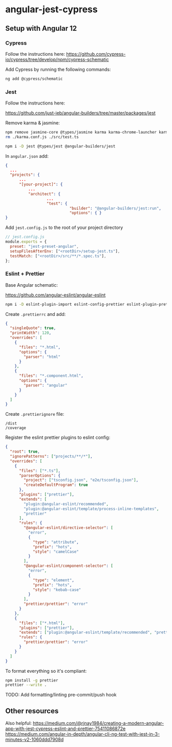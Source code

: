 # angular-jest-cypress

## Setup with Angular 12

### Cypress

Follow the instructions here:
https://github.com/cypress-io/cypress/tree/develop/npm/cypress-schematic

Add Cypress by running the following commands:

```bash
ng add @cypress/schematic
```

### Jest

Follow the instructions here:

https://github.com/just-jeb/angular-builders/tree/master/packages/jest

Remove karma & jasmine:

```bash
npm remove jasmine-core @types/jasmine karma karma-chrome-launcher karma-coverage-istanbul-reporter karma-jasmine karma-jasmine-html-reporter
rm ./karma.conf.js ./src/test.ts
```

```bash
npm i -D jest @types/jest @angular-builders/jest
```

In `angular.json` add:

```json
{
  ...
  "projects": {
      ...
      "[your-project]": {
          ...
          "architect": {
                  ...
                  "test": {
                            "builder": "@angular-builders/jest:run",
                            "options": { }
}
```

Add `jest.config.js` to the root of your project directory

```javascript
// jest.config.js
module.exports = {
  preset: "jest-preset-angular",
  setupFilesAfterEnv: ["<rootDir>/setup-jest.ts"],
  testMatch: ["<rootDir>/src/**/*.spec.ts"],
};
```

### Eslint + Prettier

Base Angular schematic:

https://github.com/angular-eslint/angular-eslint

```bash
npm i -D eslint-plugin-import eslint-config-prettier eslint-plugin-prettier prettier
```

Create `.prettierrc` and add:

```json
{
  "singleQuote": true,
  "printWidth": 120,
  "overrides": [
    {
      "files": "*.html",
      "options": {
        "parser": "html"
      }
    },
    {
      "files": "*.component.html",
      "options": {
        "parser": "angular"
      }
    }
  ]
}
```

Create `.prettierignore` file:

```text
/dist
/coverage
```

Register the eslint prettier plugins to eslint config:

```json
{
  "root": true,
  "ignorePatterns": ["projects/**/*"],
  "overrides": [
    {
      "files": ["*.ts"],
      "parserOptions": {
        "project": ["tsconfig.json", "e2e/tsconfig.json"],
        "createDefaultProgram": true
      },
      "plugins": ["prettier"],
      "extends": [
        "plugin:@angular-eslint/recommended",
        "plugin:@angular-eslint/template/process-inline-templates",
        "prettier"
      ],
      "rules": {
        "@angular-eslint/directive-selector": [
          "error",
          {
            "type": "attribute",
            "prefix": "hots",
            "style": "camelCase"
          }
        ],
        "@angular-eslint/component-selector": [
          "error",
          {
            "type": "element",
            "prefix": "hots",
            "style": "kebab-case"
          }
        ],
        "prettier/prettier": "error"
      }
    },
    {
      "files": ["*.html"],
      "plugins": ["prettier"],
      "extends": ["plugin:@angular-eslint/template/recommended", "prettier"],
      "rules": {
        "prettier/prettier": "error"
      }
    }
  ]
}
```

To format everything so it's compliant:

```bash
npm install -g prettier
prettier --write .
```

TODO:
Add formatting/linting pre-commit/push hook

## Other resources

Also helpful:
https://medium.com/@rjnay1984/creating-a-modern-angular-app-with-jest-cypress-eslint-and-prettier-75411086872e
https://medium.com/angular-in-depth/angular-cli-ng-test-with-jest-in-3-minutes-v2-1060ddd7908d
